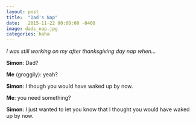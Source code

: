 ```yaml
---
layout: post
title:  "Dad's Nap"
date:   2015-11-22 00:00:00 -0400
image: dads_nap.jpg
categories: haha
---
```


*I was still working on my after thanksgiving day nap when...*

**Simon**: Dad?

**Me** (groggily): yeah?

**Simon**: I though you would have waked up by now.

**Me**: you need something?

**Simon**: I just wanted to let you know that I thought you would have waked up by now.
